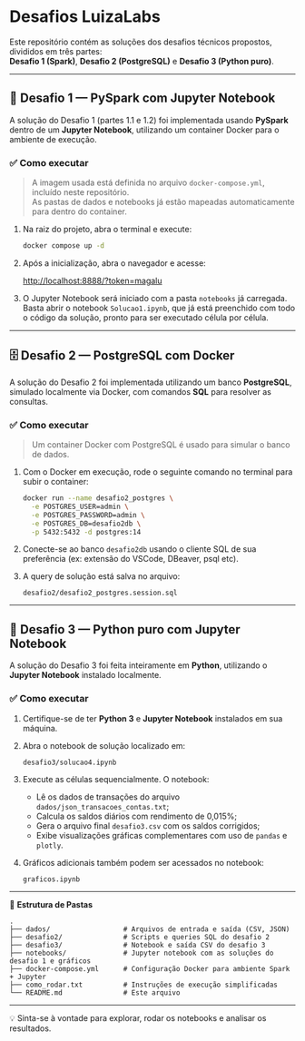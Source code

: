 # Desafios LuizaLabs

Este repositório contém as soluções dos desafios técnicos propostos, divididos em três partes:  
**Desafio 1 (Spark)**, **Desafio 2 (PostgreSQL)** e **Desafio 3 (Python puro)**.

---

## 🚀 Desafio 1 — PySpark com Jupyter Notebook

A solução do Desafio 1 (partes 1.1 e 1.2) foi implementada usando **PySpark** dentro de um **Jupyter Notebook**, utilizando um container Docker para o ambiente de execução.

### ✅ Como executar

> A imagem usada está definida no arquivo `docker-compose.yml`, incluído neste repositório.  
> As pastas de dados e notebooks já estão mapeadas automaticamente para dentro do container.

1. Na raiz do projeto, abra o terminal e execute:

   ```bash
   docker compose up -d
   ```

2. Após a inicialização, abra o navegador e acesse:

   [http://localhost:8888/?token=magalu](http://localhost:8888/?token=magalu)

3. O Jupyter Notebook será iniciado com a pasta `notebooks` já carregada.  
   Basta abrir o notebook `Solucao1.ipynb`, que já está preenchido com todo o código da solução, pronto para ser executado célula por célula.

---

## 🗄️ Desafio 2 — PostgreSQL com Docker

A solução do Desafio 2 foi implementada utilizando um banco **PostgreSQL**, simulado localmente via Docker, com comandos **SQL** para resolver as consultas.

### ✅ Como executar

> Um container Docker com PostgreSQL é usado para simular o banco de dados.

1. Com o Docker em execução, rode o seguinte comando no terminal para subir o container:

   ```bash
   docker run --name desafio2_postgres \
     -e POSTGRES_USER=admin \
     -e POSTGRES_PASSWORD=admin \
     -e POSTGRES_DB=desafio2db \
     -p 5432:5432 -d postgres:14
   ```

2. Conecte-se ao banco `desafio2db` usando o cliente SQL de sua preferência (ex: extensão do VSCode, DBeaver, psql etc).

3. A query de solução está salva no arquivo:

   ```
   desafio2/desafio2_postgres.session.sql
   ```

---

## 🐍 Desafio 3 — Python puro com Jupyter Notebook

A solução do Desafio 3 foi feita inteiramente em **Python**, utilizando o **Jupyter Notebook** instalado localmente.

### ✅ Como executar

1. Certifique-se de ter **Python 3** e **Jupyter Notebook** instalados em sua máquina.

2. Abra o notebook de solução localizado em:

   ```
   desafio3/solucao4.ipynb
   ```

3. Execute as células sequencialmente. O notebook:

   - Lê os dados de transações do arquivo `dados/json_transacoes_contas.txt`;
   - Calcula os saldos diários com rendimento de 0,015%;
   - Gera o arquivo final `desafio3.csv` com os saldos corrigidos;
   - Exibe visualizações gráficas complementares com uso de `pandas` e `plotly`.

4. Gráficos adicionais também podem ser acessados no notebook:

   ```
   graficos.ipynb  

---

📁 **Estrutura de Pastas**
```
.
├── dados/                  # Arquivos de entrada e saída (CSV, JSON)
├── desafio2/               # Scripts e queries SQL do desafio 2
├── desafio3/               # Notebook e saída CSV do desafio 3
├── notebooks/              # Jupyter notebook com as soluções do desafio 1 e gráficos
├── docker-compose.yml      # Configuração Docker para ambiente Spark + Jupyter
├── como_rodar.txt          # Instruções de execução simplificadas
└── README.md               # Este arquivo
```

---

💡 Sinta-se à vontade para explorar, rodar os notebooks e analisar os resultados.
